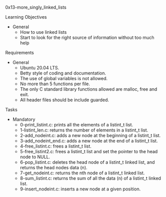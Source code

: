 0x13-more_singly_linked_lists

Learning Objectives
- General
	- How to use linked lists
	- Start to look for the right source of information without too much help

Requirements
- General
	- Ubuntu 20.04 LTS.
	- Betty style of coding and documentation.
	- The use of global variables is not allowed.
	- No more than 5 functions per file.
	- The only C standard library functions allowed are malloc, free and exit.
	- All header files should be include guarded.

Tasks
- Mandatory
	- 0-print_listint.c: prints all the elements of a listint_t list.
	- 1-listint_len.c: returns the number of elements in a listint_t list.
	- 2-add_nodeint.c: adds a new node at the beginning of a listint_t list.
	- 3-add_nodeint_end.c: adds a new node at the end of a listint_t list.
	- 4-free_listint.c: frees a listint_t list.
	- 5-free_listint2.c: frees a listint_t list and set the pointer to the head node to NULL.
	- 6-pop_listint.c: deletes the head node of a listint_t linked list, and returns the head nodes data (n).
	- 7-get_nodeint.c: returns the nth node of a listint_t linked list.
	- 8-sum_listint.c: returns the sum of all the data (n) of a listint_t linked list.
	- 9-insert_nodeint.c: inserts a new node at a given position.
